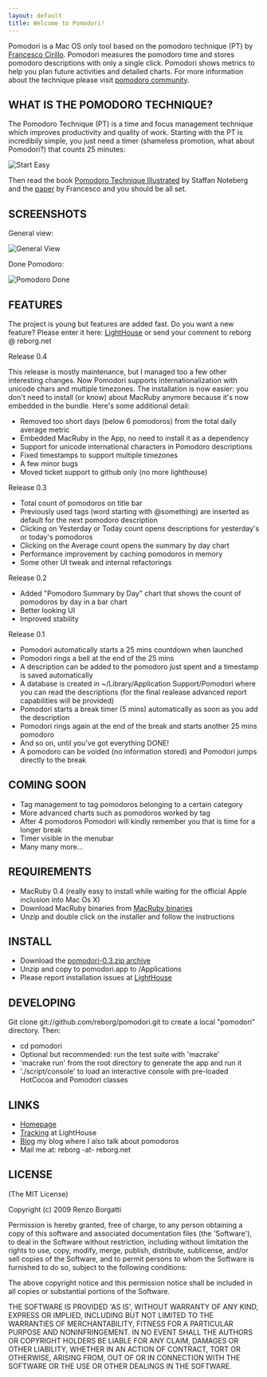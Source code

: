 ```yaml
---
layout: default
title: Welcome to Pomodori!
---
```


Pomodori is a Mac OS only tool based on the pomodoro technique (PT) by [Francesco Cirillo](http://cirillosscrapbook.wordpress.com/). Pomodori measures the pomodoro time and stores pomodoro descriptions with only a single click. Pomodori shows metrics to help you plan future activities and detailed charts. For more information about the technique please visit [pomodoro community](http://www.pomodorotechnique.com/).

WHAT IS THE POMODORO TECHNIQUE?
-------------------------------
The Pomodoro Technique (PT) is a time and focus management technique which improves productivity and quality of work. Starting with the PT is incredibily simple, you just need a timer (shameless promotion, what about Pomodori?) that counts 25 minutes:

![Start Easy](resources/start-easy.png "Start Easy")

Then read the book [Pomodoro Technique Illustrated](http://www.pomodoro-book.com/) by Staffan Noteberg and the [paper](http://www.pomodorotechnique.com/) by Francesco and you should be all set.

SCREENSHOTS
-----------

General view:

![General View](resources/general-view.png "General View")

Done Pomodoro:

![Pomodoro Done](resources/pomodoro-done.png "Pomodoro Done")

FEATURES
--------------------

The project is young but features are added fast. Do you want a new feature? Please enter it here: [LightHouse](http://reborg.lighthouseapp.com/projects/25822-pomodori/overview) or send your comment to reborg @ reborg.net

Release 0.4

This release is mostly maintenance, but I managed too a few other interesting changes. Now Pomodori supports internationalization with unicode chars and multiple timezones. The installation is now easier: you don't need to install (or know) about MacRuby anymore because it's now embedded in the bundle. Here's some additional detail:

* Removed too short days (below 6 pomodoros) from the total daily average metric
* Embedded MacRuby in the App, no need to install it as a dependency
* Support for unicode international characters in Pomodoro descriptions
* Fixed timestamps to support multiple timezones
* A few minor bugs
* Moved ticket support to github only (no more lighthouse)

Release 0.3

* Total count of pomodoros on title bar
* Previously used tags (word starting with @something) are inserted as default for the next pomodoro description
* Clicking on Yesterday or Today count opens descriptions for yesterday's or today's pomodoros
* Clicking on the Average count opens the summary by day chart
* Performance improvement by caching pomodoros in memory
* Some other UI tweak and internal refactorings

Release 0.2

* Added "Pomodoro Summary by Day" chart that shows the count of pomodoros by day in a bar chart
* Better looking UI
* Improved stability

Release 0.1

* Pomodori automatically starts a 25 mins countdown when launched
* Pomodori rings a bell at the end of the 25 mins
* A description can be added to the pomodoro just spent and a timestamp is saved automatically
* A database is created in ~/Library/Application Support/Pomodori where you can read the descriptions (for the final realease advanced report capabilities will be provided)
* Pomodori starts a break timer (5 mins) automatically as soon as you add the description
* Pomodori rings again at the end of the break and starts another 25 mins pomodoro
* And so on, until you've got everything DONE!
* A pomodoro can be voided (no information stored) and Pomodori jumps directly to the break

COMING SOON
-----------

* Tag management to tag pomodoros belonging to a certain category
* More advanced charts such as pomodoros worked by tag
* After 4 pomodoros Pomodori will kindly remember you that is time for a longer break
* Timer visible in the menubar
* Many many more...

REQUIREMENTS
------------

* MacRuby 0.4 (really easy to install while waiting for the official Apple inclusion into Mac Os X)
* Download MacRuby binaries from [MacRuby binaries](http://www.macruby.org/files/MacRuby%200.4.zip)
* Unzip and double click on the installer and follow the instructions

INSTALL
-------

* Download the [pomodori-0.3.zip archive](http://reborg.github.com/pomodori/resources/pomodori-0.3.zip)
* Unzip and copy to pomodori.app to /Applications
* Please report installation issues at [LightHouse](http://reborg.lighthouseapp.com/projects/25822-pomodori/tickets)

DEVELOPING
----------

Git clone git://github.com/reborg/pomodori.git to create a local "pomodori" directory. Then:

* cd pomodori
* Optional but recommended: run the test suite with 'macrake'
* 'macrake run' from the root directory to generate the app and run it
* './script/console' to load an interactive console with pre-loaded HotCocoa and Pomodori classes

LINKS
-----

* [Homepage](http://reborg.github.com/pomodori)
* [Tracking](http://reborg.lighthouseapp.com/projects/25822-pomodori/overview) at LightHouse
* [Blog](http://blog.reborg.net) my blog where I also talk about pomodoros
* Mail me at:  reborg -at- reborg.net

LICENSE
-------

(The MIT License)

Copyright (c) 2009 Renzo Borgatti

Permission is hereby granted, free of charge, to any person obtaining
a copy of this software and associated documentation files (the
'Software'), to deal in the Software without restriction, including
without limitation the rights to use, copy, modify, merge, publish,
distribute, sublicense, and/or sell copies of the Software, and to
permit persons to whom the Software is furnished to do so, subject to
the following conditions:

The above copyright notice and this permission notice shall be
included in all copies or substantial portions of the Software.

THE SOFTWARE IS PROVIDED 'AS IS', WITHOUT WARRANTY OF ANY KIND,
EXPRESS OR IMPLIED, INCLUDING BUT NOT LIMITED TO THE WARRANTIES OF
MERCHANTABILITY, FITNESS FOR A PARTICULAR PURPOSE AND NONINFRINGEMENT.
IN NO EVENT SHALL THE AUTHORS OR COPYRIGHT HOLDERS BE LIABLE FOR ANY
CLAIM, DAMAGES OR OTHER LIABILITY, WHETHER IN AN ACTION OF CONTRACT,
TORT OR OTHERWISE, ARISING FROM, OUT OF OR IN CONNECTION WITH THE
SOFTWARE OR THE USE OR OTHER DEALINGS IN THE SOFTWARE.

